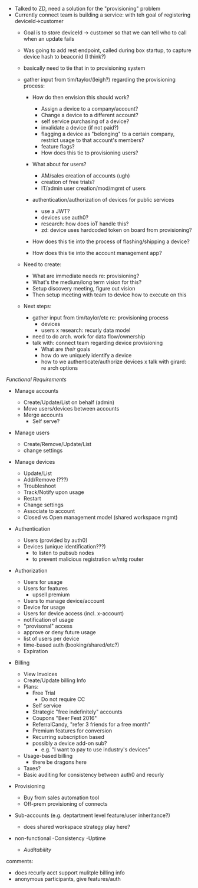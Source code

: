 
- Talked to ZD, need a solution for the "provisioning" problem
- Currently connect team is building a service: with teh goal of registering deviceId->customer
  - Goal is to store deviceId -> customer so that we can tell who to call when an update fails
  - Was going to add rest endpoint, called during box startup, to capture device hash to beaconid (I think?)
  - basically need to tie that in to provisioning system

  - gather input from tim/taylor/(leigh?) regarding the provisioning process:
    - How do then envision this should work?
      - Assign a device to a company/account?
      - Change a device to a different account?
      - self service purchasing of a device?
      - invalidate a device (if not paid?)
      - flagging a device as "belonging" to a certain company, restrict usage to that account's members?
      - feature flags?
      - How does this tie to provisioning users?
    - What about for users?
      - AM/sales creation of accounts (ugh)
      - creation of free trials?
      - IT/admin user creation/mod/mgmt of users

    - authentication/authorization of devices for public services
        - use a JWT?
        - devices use auth0?
        - research: how does ioT handle this?
        - zd: device uses hardcoded token on board from provisioning?
    - How does this tie into the process of flashing/shipping a device?
    - How does this tie into the account management app?

  - Need to create:
    - What are immediate needs re: provisioning?
    - What's the medium/long term vision for this?
    - Setup discovery meeting, figure out vision
    - Then setup meeting with team to device how to execute on this

  - Next steps:
    - gather input from tim/taylor/etc re: provisioning process
      - devices
      - users
    x research: recurly data model
    - need to do arch. work for data flow/ownership
    - talk with: connect team regarding device provisioning
      - What are *their* goals
      - how do we uniquely identify a device
      - how to we authenticate/authorize devices
    x talk with girard: re arch options



*Functional Requirements*
  - Manage accounts
    - Create/Update/List on behalf (admin)
    - Move users/devices between accounts
    - Merge accounts
      - Self serve?
  - Manage users
    - Create/Remove/Update/List
    - change settings
  - Manage devices
    - Update/List
    - Add/Remove (???)
    - Troubleshoot
    - Track/Notify upon usage
    - Restart
    - Change settings
    - Associate to account
    - Closed vs Open management model (shared workspace mgmt)
  - Authentication
    - Users (provided by auth0)
    - Devices (unique identification???)
      - to listen to pubsub nodes
      - to prevent malicious registration w/mtg router
  - Authorization
    - Users for usage
    - Users for features
      - upsell premium
    - Users to manage device/account
    - Device for usage
    - Users for device access (incl. x-account)
    - notification of usage
    - "provisonal" access
    - approve or deny future usage
    - list of users per device
    - time-based auth (booking/shared/etc?)
    - Expiration
  - Billing
    - View Invoices
    - Create/Update billing Info
    - Plans:
      - Free Trial
        - Do not require CC
      - Self service
      - Strategic "free indefinitely" accounts
      - Coupons "Beer Fest 2016"
      - ReferralCandy, "refer 3 friends for a free month"
      - Premium features for conversion
      - Recurring subscription based
      - possibly a device add-on sub?
        - e.g. "I want to pay to use industry's devices"
    - Usage-based billing
      - there be dragons here
    - Taxes?
    - Basic auditing for consistency between auth0 and recurly
  - Provisioning
    - Buy from sales automation tool
    - Off-prem provisioning of connects
  - Sub-accounts (e.g. deptartment level feature/user inheritance?)
    - does shared workspace strategy play here?

- non-functional
  -Consistency
  -Uptime
  - *Auditability*

comments:
  - does recurly acct support mulitple billing info
  - anonymous participants, give features/auth
